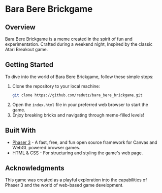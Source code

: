 # Bara Bere Brickgame

## Overview

Bara Bere Brickgame is a meme created in the spirit of fun and experimentation. Crafted during a weekend night, Inspired by the classic Atari Breakout game.

## Getting Started

To dive into the world of Bara Bere Brickgame, follow these simple steps:

1. Clone the repository to your local machine:
    ```sh
    git clone https://github.com/redutz/bara_bere_brickgame.git
    ```
2. Open the `index.html` file in your preferred web browser to start the game.
3. Enjoy breaking bricks and navigating through meme-filled levels!

## Built With

- [Phaser 3](https://phaser.io/phaser3) - A fast, free, and fun open source framework for Canvas and WebGL powered browser games.
- HTML & CSS - For structuring and styling the game's web page.

## Acknowledgments

This game was created as a playful exploration into the capabilities of Phaser 3 and the world of web-based game development.

